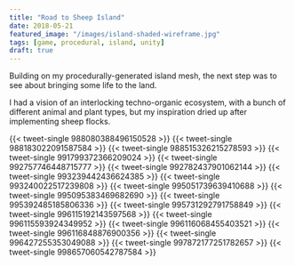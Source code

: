 ```yaml
---
title: "Road to Sheep Island"
date: 2018-05-21
featured_image: "/images/island-shaded-wireframe.jpg"
tags: [game, procedural, island, unity]
draft: true
---
```

Building on my procedurally-generated island mesh, the next step was to see about bringing some life to the land.
<!--more-->
I had a vision of an interlocking techno-organic ecosystem, with a bunch of different animal and plant types, but my inspiration dried up after implementing sheep flocks.

{{< tweet-single 988080388496150528 >}}
{{< tweet-single 988183022091587584 >}}
{{< tweet-single 988515326215278593 >}}
{{< tweet-single 991799372366209024 >}}
{{< tweet-single 992757746448715777 >}}
{{< tweet-single 992782437901062144 >}}
{{< tweet-single 993239442436624385 >}}
{{< tweet-single 993240022517239808 >}}
{{< tweet-single 995051739639410688 >}}
{{< tweet-single 995095383469682690 >}}
{{< tweet-single 995392485185806336 >}}
{{< tweet-single 995731292791758849 >}}
{{< tweet-single 996115192143597568 >}}
{{< tweet-single 996115593924349952 >}}
{{< tweet-single 996116068455403521 >}}
{{< tweet-single 996116848876900356 >}}
{{< tweet-single 996427255353049088 >}}
{{< tweet-single 997872177251782657 >}}
{{< tweet-single 998657060542787584 >}}